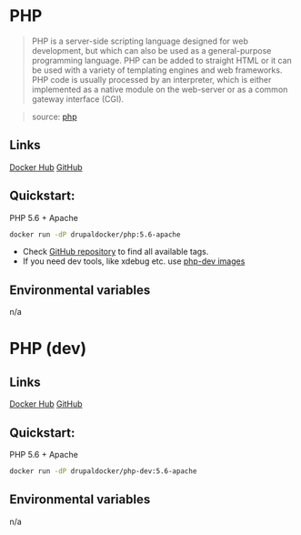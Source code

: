 # PHP

> PHP is a server-side scripting language designed for web development, but which can also be used as a general-purpose programming language. PHP can be added to straight HTML or it can be used with a variety of templating engines and web frameworks. PHP code is usually processed by an interpreter, which is either implemented as a native module on the web-server or as a common gateway interface (CGI).

> source: [php](https://hub.docker.com/_/php/)

## Links

[Docker Hub](https://hub.docker.com/r/drupaldocker/php)
[GitHub](https://github.com/drupal-docker/php)

## Quickstart:

PHP 5.6 + Apache
```bash
docker run -dP drupaldocker/php:5.6-apache
```

- Check [GitHub repository](https://github.com/drupal-docker/php) to find all available tags.
- If you need dev tools, like xdebug etc. use [php-dev images](#php-dev)

## Environmental variables

n/a

# PHP (dev)

## Links

[Docker Hub](https://hub.docker.com/r/drupaldocker/php-dev)
[GitHub](https://github.com/drupal-docker/php-dev)

## Quickstart:

PHP 5.6 + Apache
```bash
docker run -dP drupaldocker/php-dev:5.6-apache
```

## Environmental variables

n/a

